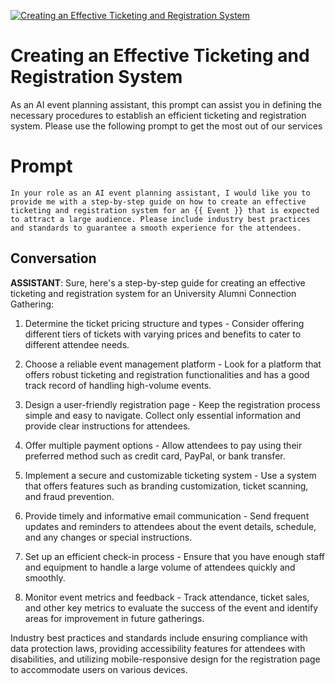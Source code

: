
[![Creating an Effective Ticketing and Registration System](https://flow-prompt-covers.s3.us-west-1.amazonaws.com/icon/realistic/real_7.png)]()
# Creating an Effective Ticketing and Registration System 
As an AI event planning assistant, this prompt can assist you in defining the necessary procedures to establish an efficient ticketing and registration system. Please use the following prompt to get the most out of our services

# Prompt

```
In your role as an AI event planning assistant, I would like you to provide me with a step-by-step guide on how to create an effective ticketing and registration system for an {{ Event }} that is expected to attract a large audience. Please include industry best practices and standards to guarantee a smooth experience for the attendees.
```

## Conversation

**ASSISTANT**: Sure, here's a step-by-step guide for creating an effective ticketing and registration system for an University Alumni Connection Gathering:



1. Determine the ticket pricing structure and types - Consider offering different tiers of tickets with varying prices and benefits to cater to different attendee needs.



2. Choose a reliable event management platform - Look for a platform that offers robust ticketing and registration functionalities and has a good track record of handling high-volume events.



3. Design a user-friendly registration page - Keep the registration process simple and easy to navigate. Collect only essential information and provide clear instructions for attendees.



4. Offer multiple payment options - Allow attendees to pay using their preferred method such as credit card, PayPal, or bank transfer.



5. Implement a secure and customizable ticketing system - Use a system that offers features such as branding customization, ticket scanning, and fraud prevention.



6. Provide timely and informative email communication - Send frequent updates and reminders to attendees about the event details, schedule, and any changes or special instructions.



7. Set up an efficient check-in process - Ensure that you have enough staff and equipment to handle a large volume of attendees quickly and smoothly.



8. Monitor event metrics and feedback - Track attendance, ticket sales, and other key metrics to evaluate the success of the event and identify areas for improvement in future gatherings.



Industry best practices and standards include ensuring compliance with data protection laws, providing accessibility features for attendees with disabilities, and utilizing mobile-responsive design for the registration page to accommodate users on various devices.


